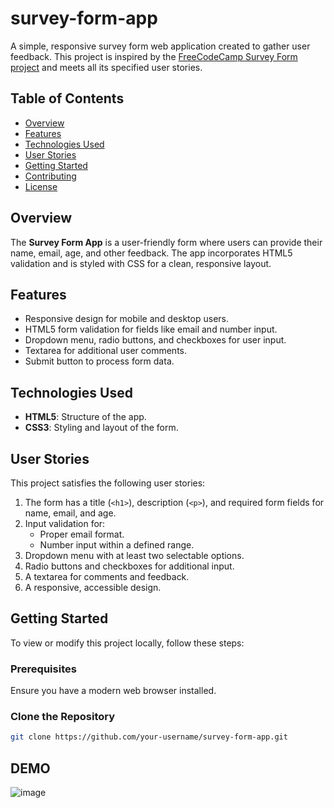 # survey-form-app

A simple, responsive survey form web application created to gather user feedback. This project is inspired by the [FreeCodeCamp Survey Form project](https://survey-form.freecodecamp.rocks) and meets all its specified user stories.

## Table of Contents
- [Overview](#overview)
- [Features](#features)
- [Technologies Used](#technologies-used)
- [User Stories](#user-stories)
- [Getting Started](#getting-started)
- [Contributing](#contributing)
- [License](#license)

## Overview
The **Survey Form App** is a user-friendly form where users can provide their name, email, age, and other feedback. The app incorporates HTML5 validation and is styled with CSS for a clean, responsive layout.

## Features
- Responsive design for mobile and desktop users.
- HTML5 form validation for fields like email and number input.
- Dropdown menu, radio buttons, and checkboxes for user input.
- Textarea for additional user comments.
- Submit button to process form data.

## Technologies Used
- **HTML5**: Structure of the app.
- **CSS3**: Styling and layout of the form.

## User Stories
This project satisfies the following user stories:
1. The form has a title (`<h1>`), description (`<p>`), and required form fields for name, email, and age.
2. Input validation for:
   - Proper email format.
   - Number input within a defined range.
3. Dropdown menu with at least two selectable options.
4. Radio buttons and checkboxes for additional input.
5. A textarea for comments and feedback.
6. A responsive, accessible design.

## Getting Started
To view or modify this project locally, follow these steps:

### Prerequisites
Ensure you have a modern web browser installed. 

### Clone the Repository
```bash
git clone https://github.com/your-username/survey-form-app.git
```
## DEMO
![image](https://github.com/user-attachments/assets/a8019506-20f4-4072-8158-7f9443c90f25)
